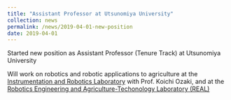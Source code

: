 ```yaml
---
title: "Assistant Professor at Utsunomiya University"
collection: news
permalink: /news/2019-04-01-new-position
date: 2019-04-01
---
```


Started new position as Assistant Professor (Tenure Track) at Utsunomiya University 

Will work on robotics and robotic applications to agriculture at the [Instrumentation and Robotics Laboratory](https://www.ir.utsunomiya-u.ac.jp/) with Prof. Koichi Ozaki, and at the [Robotics Engineering and Agriculture-Techonology Laboratory (REAL)](https://www.facebook.com/REAL.Utsunomiya/)